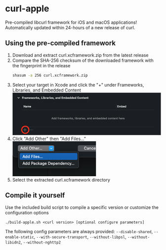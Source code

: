 # curl-apple

Pre-compiled libcurl framework for iOS and macOS applications! Automatically updated within 24-hours of a new release of curl.

## Using the pre-compiled framework

1. Download and extract curl.xcframework.zip from the latest release
1. Compare the SHA-256 checksum of the downloaded framework with the fingerprint in the release
    ```bash
    shasum -a 256 curl.xcframework.zip
    ```
1. Select your target in Xcode and click the "+" under Frameworks, Libraries, and Embedded Content  
    ![Screenshot of the Frameworks, Libraries, and Embedded Content section in Xcode with the plus button circled](resources/frameworks.png)
1. Click "Add Other" then "Add Files..."  
    ![Screenshot of a dropdown menu with the add files option highlighted](resources/addfiles.png)
1. Select the extracted curl.xcframework directory

## Compile it yourself

Use the included build script to compile a specific version or customize the configuration options

```
./build-apple.sh <curl version> [optional configure parameters]
```

The following config parameters are always provided: `--disable-shared`, `--enable-static`, `--with-secure-transport`, 
`--without-libpsl`, `--without-libidn2`, `--without-nghttp2`
